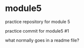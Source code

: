 # module5
practice repository for module 5

practice commit for module5 #1

what normally goes in a readme file?
